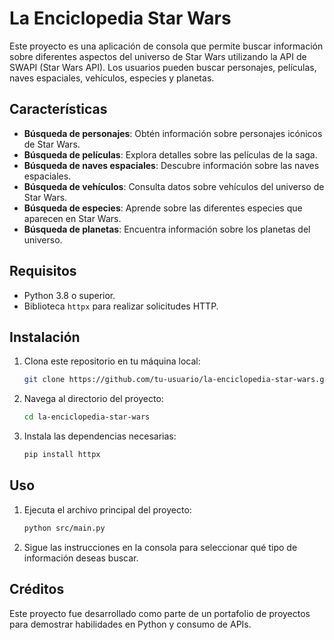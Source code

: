 # La Enciclopedia Star Wars

Este proyecto es una aplicación de consola que permite buscar información sobre diferentes aspectos del universo de Star Wars utilizando la API de SWAPI (Star Wars API). Los usuarios pueden buscar personajes, películas, naves espaciales, vehículos, especies y planetas.

## Características

- **Búsqueda de personajes**: Obtén información sobre personajes icónicos de Star Wars.
- **Búsqueda de películas**: Explora detalles sobre las películas de la saga.
- **Búsqueda de naves espaciales**: Descubre información sobre las naves espaciales.
- **Búsqueda de vehículos**: Consulta datos sobre vehículos del universo de Star Wars.
- **Búsqueda de especies**: Aprende sobre las diferentes especies que aparecen en Star Wars.
- **Búsqueda de planetas**: Encuentra información sobre los planetas del universo.

## Requisitos

- Python 3.8 o superior.
- Biblioteca `httpx` para realizar solicitudes HTTP.

## Instalación

1. Clona este repositorio en tu máquina local:
   ```bash
   git clone https://github.com/tu-usuario/la-enciclopedia-star-wars.git
   
2. Navega al directorio del proyecto:
   ```bash
   cd la-enciclopedia-star-wars

3. Instala las dependencias necesarias:
   ```bash
   pip install httpx

## Uso

1. Ejecuta el archivo principal del proyecto:
   ```bash
   python src/main.py

2. Sigue las instrucciones en la consola para seleccionar qué tipo de información deseas buscar.

## Créditos

Este proyecto fue desarrollado como parte de un portafolio de proyectos para demostrar habilidades en Python y consumo de APIs.
